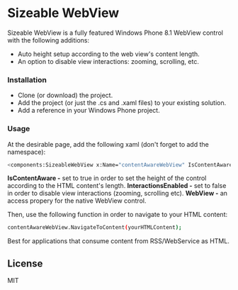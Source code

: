 # Sizeable WebView 

Sizeable WebView is a fully featured Windows Phone 8.1 WebView control with the following additions:

  - Auto height setup according to the web view's content length.
  - An option to disable view interactions: zooming, scrolling, etc. 

### Installation
  - Clone (or download) the project.
  - Add the project (or just the .cs and .xaml files) to your existing solution.
  - Add a reference in your Windows Phone project.
  

### Usage

At the desirable page, add the following xaml (don't forget to add the namespace):

```sh
<components:SizeableWebView x:Name="contentAwareWebView" IsContentAware="True" InteractionsEnabled="False" />
```

**IsContentAware -** set to true in order to set the height of the control according to the HTML content's length. 
**InteractionsEnabled -** set to false in order to disable view interactions (zooming, scrolling etc).
**WebView -** an access propery for the native WebView control.


Then, use the following function in order to navigate to your HTML content:

```sh
contentAwareWebView.NavigateToContent(yourHTMLContent);
```

Best for applications that consume content from RSS/WebService as HTML.


License
----

MIT


